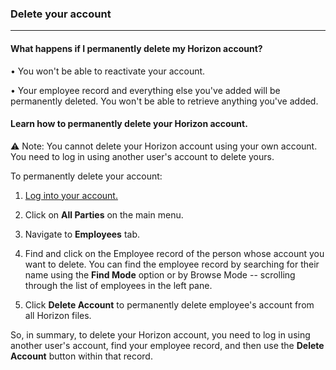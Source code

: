 ### Delete your account
_______________________

#### What happens if I permanently delete my Horizon account? 

• You won't be able to reactivate your account. 

• Your employee record and everything else you've added will be permanently deleted. You won't be able to retrieve anything you've added. 

#### Learn how to permanently delete your Horizon account. 

⚠️ Note: You cannot delete your Horizon account using your own account.  You need to log in using another user's account to delete yours. 

To permanently delete your account: 

1. [Log into your account.](D.%20Logging%20Into%20Horizon.md)

2. Click on **All Parties** on the main menu. 

3. Navigate to **Employees** tab. 

4. Find and click on the Employee record of the person whose account you want to delete. You can find the employee record by searching for their name using the **Find Mode** option or by Browse Mode -- scrolling through the list of employees in the left pane.

 5. Click **Delete Account** to permanently delete employee's account from all Horizon files.

So, in summary, to delete your Horizon account, you need to log in using another user's account, find your employee record, and then use the **Delete Account** button within that record.